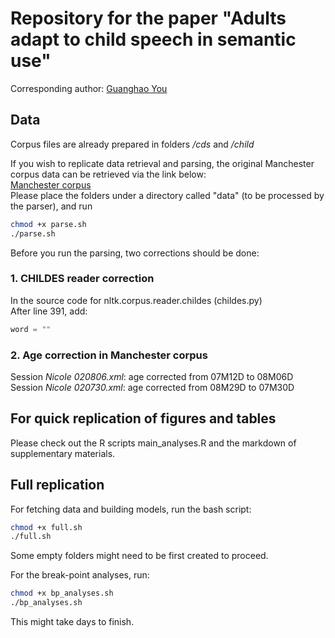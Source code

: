 # Repository for the paper "Adults adapt to child speech in semantic use"

Corresponding author: [Guanghao You](mailto:guanghao.you@uzh.ch?subject=[GitHub]%20Paper%20on%20semantic%20adaptation)

## Data

Corpus files are already prepared in folders */cds* and */child*

If you wish to replicate data retrieval and parsing, the original Manchester corpus data can be retrieved via the link below:\
[Manchester corpus](https://childes.talkbank.org/data-xml/Eng-UK/Manchester.zip)\
Please place the folders under a directory called "data" (to be processed by the parser), and run

```bash
chmod +x parse.sh
./parse.sh
```

Before you run the parsing, two corrections should be done:

### 1. CHILDES reader correction 
In the source code for nltk.corpus.reader.childes (childes.py)\
After line 391, add:
```python
word = ""
```

### 2. Age correction in Manchester corpus
Session _Nicole 020806.xml_: age corrected from 07M12D to 08M06D\
Session _Nicole 020730.xml_: age corrected from 08M29D to 07M30D

## For quick replication of figures and tables

Please check out the R scripts main_analyses.R and the markdown of supplementary materials.

## Full replication

For fetching data and building models, run the bash script:

```bash
chmod +x full.sh
./full.sh
```

Some empty folders might need to be first created to proceed.

For the break-point analyses, run:

```bash
chmod +x bp_analyses.sh
./bp_analyses.sh
```

This might take days to finish.
